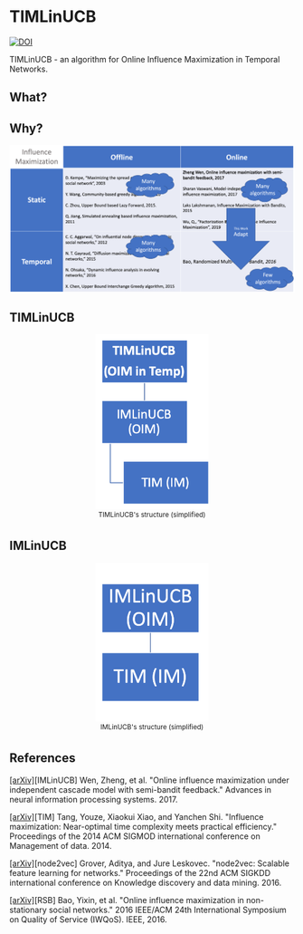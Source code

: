 # TIMLinUCB

[![DOI](https://zenodo.org/badge/256289048.svg)](https://zenodo.org/badge/latestdoi/256289048)

TIMLinUCB - an algorithm for Online Influence Maximization in Temporal Networks.

## What?

## Why?

![](pictures/comparison_table.png)

## TIMLinUCB

<p align="center">
<img src="pictures/toim.png" alt="Online Influence Maximization in Temporal Networks algorithm" width="200" /><br/>
<sup>TIMLinUCB's structure (simplified)</sup>
</p>


## IMLinUCB

<p align="center">
<img src="pictures/oim.png" alt="Online Influence Maximization algorithm" width="200" /><br/>
<sup>IMLinUCB's structure (simplified)</sup>
</p>


## References

[[arXiv]](https://arxiv.org/abs/1605.06593)[IMLinUCB] Wen, Zheng, et al. "Online influence maximization under independent cascade model with semi-bandit feedback." Advances in neural information processing systems. 2017. 

[[arXiv]](https://arxiv.org/abs/1404.0900)[TIM] Tang, Youze, Xiaokui Xiao, and Yanchen Shi. "Influence maximization: Near-optimal time complexity meets practical efficiency." Proceedings of the 2014 ACM SIGMOD international conference on Management of data. 2014. 

[[arXiv]](https://arxiv.org/abs/1607.00653)[node2vec] Grover, Aditya, and Jure Leskovec. "node2vec: Scalable feature learning for networks." Proceedings of the 22nd ACM SIGKDD international conference on Knowledge discovery and data mining. 2016.

[[arXiv]](https://arxiv.org/abs/1604.07638)[RSB] Bao, Yixin, et al. "Online influence maximization in non-stationary social networks." 2016 IEEE/ACM 24th International Symposium on Quality of Service (IWQoS). IEEE, 2016.
